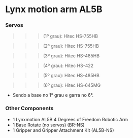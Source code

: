 # Lynx motion arm AL5B

### Servos

>>>	(1º grau):			Hitec HS-755HB

>>>	(2º grau):			Hitec HS-755HB

>>>	(3º grau):			Hitec HS-485HB

>>>	(4º grau):			Hitec HS-422

>>>	(5º grau):			Hitec HS-485HB

>>>	(6º grau):			Hitec HS-645MG

* Sendo a base no 1° grau e garra no 6°.

### Other Components
- 1 Lynxmotion AL5B 4 Degrees of Freedom Robotic Arm
- 1 Base Rotate (no servos) (BR-NS) 
- 1 Gripper and Gripper Attachment Kit (AL5B-NS) 
